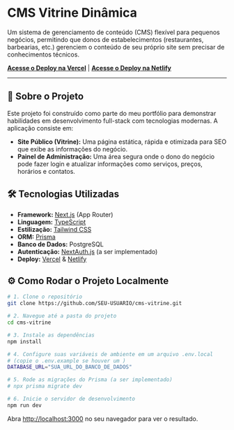# CMS Vitrine Dinâmica

Um sistema de gerenciamento de conteúdo (CMS) flexível para pequenos negócios, permitindo que donos de estabelecimentos (restaurantes, barbearias, etc.) gerenciem o conteúdo de seu próprio site sem precisar de conhecimentos técnicos.

**[Acesse o Deploy na Vercel](https://cms-vitrine.vercel.app/)** | **[Acesse o Deploy na Netlify](https://cms-vitrine.netlify.app/)**

---

## 🚀 Sobre o Projeto

Este projeto foi construído como parte do meu portfólio para demonstrar habilidades em desenvolvimento full-stack com tecnologias modernas. A aplicação consiste em:

*   **Site Público (Vitrine):** Uma página estática, rápida e otimizada para SEO que exibe as informações do negócio.
*   **Painel de Administração:** Uma área segura onde o dono do negócio pode fazer login e atualizar informações como serviços, preços, horários e contatos.

## 🛠️ Tecnologias Utilizadas

*   **Framework:** [Next.js](https://nextjs.org/ ) (App Router)
*   **Linguagem:** [TypeScript](https://www.typescriptlang.org/ )
*   **Estilização:** [Tailwind CSS](https://tailwindcss.com/ )
*   **ORM:** [Prisma](https://www.prisma.io/ )
*   **Banco de Dados:** PostgreSQL
*   **Autenticação:** [NextAuth.js](https://next-auth.js.org/ ) (a ser implementado)
*   **Deploy:** [Vercel](https://vercel.com/ ) & [Netlify](https://www.netlify.com/ )

## ⚙️ Como Rodar o Projeto Localmente

```bash
# 1. Clone o repositório
git clone https://github.com/SEU-USUARIO/cms-vitrine.git

# 2. Navegue até a pasta do projeto
cd cms-vitrine

# 3. Instale as dependências
npm install

# 4. Configure suas variáveis de ambiente em um arquivo .env.local
# (copie o .env.example se houver um )
DATABASE_URL="SUA_URL_DO_BANCO_DE_DADOS"

# 5. Rode as migrações do Prisma (a ser implementado)
# npx prisma migrate dev

# 6. Inicie o servidor de desenvolvimento
npm run dev
```

Abra [http://localhost:3000](http://localhost:3000 ) no seu navegador para ver o resultado.
